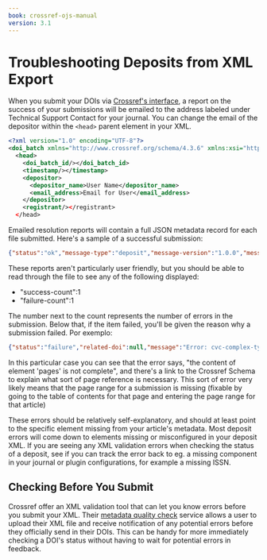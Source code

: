 ```yaml
---
book: crossref-ojs-manual
version: 3.1
---
```


# Troubleshooting Deposits from XML Export

When you submit your DOIs via [Crossref's interface](http://doi.crossref.org), a report on the success of your submissions will be emailed to the address labeled under Technical Support Contact for your journal.  You can change the email of the depositor within the `<head>` parent element in your XML.

```XML
<?xml version="1.0" encoding="UTF-8"?>
<doi_batch xmlns="http://www.crossref.org/schema/4.3.6" xmlns:xsi="http://www.w3.org/2001/XMLSchema-instance" version="4.3.6" xmlns:jats="http://www.ncbi.nlm.nih.gov/JATS1" xmlns:ai="http://www.crossref.org/AccessIndicators.xsd" xsi:schemaLocation="http://www.crossref.org/schema/4.3.6 http://www.crossref.org/schema/deposit/crossref4.3.6.xsd">
  <head>
    <doi_batch_id/></doi_batch_id>
    <timestamp/></timestamp>
    <depositor>
      <depositor_name>User Name</depositor_name>
      <email_address>Email for User</email_address>
    </depositor>
    <registrant/></registrant>
  </head>
```

Emailed resolution reports will contain a full JSON metadata record for each file submitted. Here's a sample of a successful submission:

```JSON
{"status":"ok","message-type":"deposit","message-version":"1.0.0","message":{"handoff":{"try-count":1,"delay-millis":2718.2818284590453,"status":"completed","timestamp":1462884657918},"dois":["10.4138\/atlgeol.2015.017"],"parent":null,"filename":null,"submitted-at":"Tue May 10 08:50:57 EDT 2016","status":"completed","length":4368,"content-type":"application\/vnd.crossref.deposit+xml","pingback-url":null,"submission":{"submission-id":"1392711272","batch-id":"79bb76da-e0db-4bfb-9586-5f90ed6a9230","record-count":1,"success-count":1,"warning-count":0,"failure-count":0,"messages":[{"status":"success","related-doi":"10.4138\/atlgeol.2015.017","message":"Successfully updated","message-types":[]}]},"test":false,"owner":"atgeo","batch-id":"79bb76da-e0db-4bfb-9586-5f90ed6a9230"}}
```

These reports aren't particularly user friendly, but you should be able to read through the file to see any of the following displayed:

- "success-count":1
- "failure-count":1

The number next to the count represents the number of errors in the submission. Below that, if the item failed, you'll be given the reason why a submission failed. Por exemplo:

```JSON
{"status":"failure","related-doi":null,"message":"Error: cvc-complex-type.2.4.b: The content of element 'pages' is not complete. One of '{\"http:\/\/www.crossref.org\/schema\/4.3.6\":first_page}' is expected. Error: cvc-complex-type.2.4.b: The content of element 'pages' is not complete. One of '{\"http:\/\/www.crossref.org\/schema\/4.3.6\":first_page}' is expected.","message-types":[]}]},"test":false,"owner":"tesl","batch-id":"abd48f64-c670-4569-b3d7-e6249927f917"}
```

In this particular case you can see that the error says, "the content of element 'pages' is not complete", and there's a link to the Crossref Schema to explain what sort of page reference is necessary. This sort of error very likely means that the page range for a submission is missing (fixable by going to the table of contents for that page and entering the page range for that article)

These errors should be relatively self-explanatory, and should at least point to the specific element missing from your article's metadata. Most deposit errors will come down to elements missing or misconfigured in your deposit XML. If you are seeing any XML validation errors when checking the status of a deposit, see if you can track the error back to eg. a missing component in your journal or plugin configurations, for example a missing ISSN.

## Checking Before You Submit

Crossref offer an XML validation tool that can let you know errors before you submit your XML. Their [metadata quality check](http://www.crossref.org/02publishers/parser.html) service allows a user to upload their XML file and receive notification of any potential errors before they officially send in their DOIs. This can be handy for more immediately checking a DOI's status without having to wait for potential errors in feedback.
